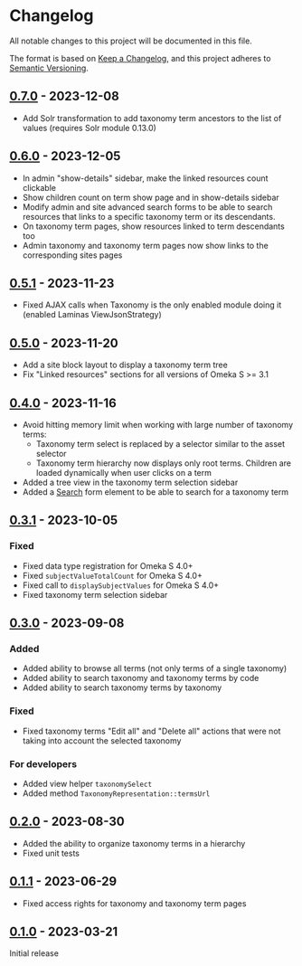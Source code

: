 # Changelog

All notable changes to this project will be documented in this file.

The format is based on [Keep a Changelog](https://keepachangelog.com/en/1.0.0/),
and this project adheres to [Semantic Versioning](https://semver.org/spec/v2.0.0.html).

## [0.7.0] - 2023-12-08

- Add Solr transformation to add taxonomy term ancestors to the list of values
  (requires Solr module 0.13.0)

## [0.6.0] - 2023-12-05

- In admin "show-details" sidebar, make the linked resources count clickable
- Show children count on term show page and in show-details sidebar
- Modify admin and site advanced search forms to be able to search resources
  that links to a specific taxonomy term or its descendants.
- On taxonomy term pages, show resources linked to term descendants too
- Admin taxonomy and taxonomy term pages now show links to the corresponding
  sites pages

## [0.5.1] - 2023-11-23

- Fixed AJAX calls when Taxonomy is the only enabled module doing it (enabled
  Laminas ViewJsonStrategy)

## [0.5.0] - 2023-11-20

- Add a site block layout to display a taxonomy term tree
- Fix "Linked resources" sections for all versions of Omeka S >= 3.1

## [0.4.0] - 2023-11-16

- Avoid hitting memory limit when working with large number of taxonomy terms:
  - Taxonomy term select is replaced by a selector similar to the asset
    selector
  - Taxonomy term hierarchy now displays only root terms. Children are loaded
    dynamically when user clicks on a term
- Added a tree view in the taxonomy term selection sidebar
- Added a [Search](https://github.com/biblibre/omeka-s-module-Search) form
  element to be able to search for a taxonomy term

## [0.3.1] - 2023-10-05

### Fixed
- Fixed data type registration for Omeka S 4.0+
- Fixed `subjectValueTotalCount` for Omeka S 4.0+
- Fixed call to `displaySubjectValues` for Omeka S 4.0+
- Fixed taxonomy term selection sidebar

## [0.3.0] - 2023-09-08

### Added
- Added ability to browse all terms (not only terms of a single taxonomy)
- Added ability to search taxonomy and taxonomy terms by code
- Added ability to search taxonomy terms by taxonomy

### Fixed
- Fixed taxonomy terms "Edit all" and "Delete all" actions that were not taking
  into account the selected taxonomy

### For developers
- Added view helper `taxonomySelect`
- Added method `TaxonomyRepresentation::termsUrl`

## [0.2.0] - 2023-08-30

- Added the ability to organize taxonomy terms in a hierarchy
- Fixed unit tests

## [0.1.1] - 2023-06-29

- Fixed access rights for taxonomy and taxonomy term pages

## [0.1.0] - 2023-03-21

Initial release

[0.7.0]: https://github.com/biblibre/omeka-s-module-Taxonomy/releases/tag/v0.7.0
[0.6.0]: https://github.com/biblibre/omeka-s-module-Taxonomy/releases/tag/v0.6.0
[0.5.1]: https://github.com/biblibre/omeka-s-module-Taxonomy/releases/tag/v0.5.1
[0.5.0]: https://github.com/biblibre/omeka-s-module-Taxonomy/releases/tag/v0.5.0
[0.4.0]: https://github.com/biblibre/omeka-s-module-Taxonomy/releases/tag/v0.4.0
[0.3.1]: https://github.com/biblibre/omeka-s-module-Taxonomy/releases/tag/v0.3.1
[0.3.0]: https://github.com/biblibre/omeka-s-module-Taxonomy/releases/tag/v0.3.0
[0.2.0]: https://github.com/biblibre/omeka-s-module-Taxonomy/releases/tag/v0.2.0
[0.1.1]: https://github.com/biblibre/omeka-s-module-Taxonomy/releases/tag/v0.1.1
[0.1.0]: https://github.com/biblibre/omeka-s-module-Taxonomy/releases/tag/v0.1.0
